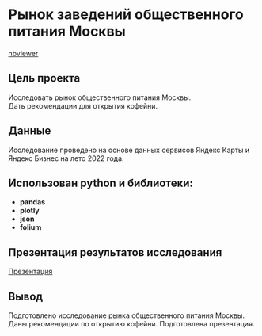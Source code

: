 # Рынок заведений общественного питания Москвы

[nbviewer](https://nbviewer.org/github/l-gavrilova/Projects/blob/main/New_coffee_house/coffee_house.ipynb)

## Цель проекта

Исследовать рынок общественного питания Москвы.  
Дать рекомендации для открытия кофейни.

## Данные

Исследование проведено на основе данных сервисов Яндекс Карты и Яндекс Бизнес на лето 2022 года.

## Использован python и библиотеки:

- **pandas**
- **plotly**
- **json**
- **folium**

## Презентация результатов исследования

[Презентация](https://drive.google.com/file/d/1wfDkBhExsD-dJdNF39lGbpDyd5GaaZXV/view?usp=sharing)

## Вывод

Подготовлено исследование рынка общественного питания Москвы. Даны рекомендации по открытию кофейни. Подготовлена презентация.
